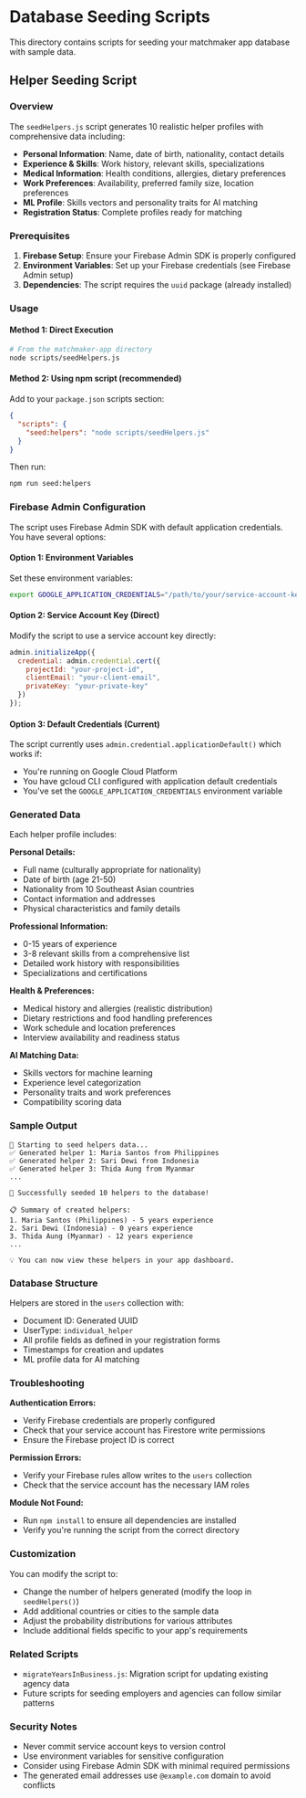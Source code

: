 # Database Seeding Scripts

This directory contains scripts for seeding your matchmaker app database with sample data.

## Helper Seeding Script

### Overview
The `seedHelpers.js` script generates 10 realistic helper profiles with comprehensive data including:

- **Personal Information**: Name, date of birth, nationality, contact details
- **Experience & Skills**: Work history, relevant skills, specializations  
- **Medical Information**: Health conditions, allergies, dietary preferences
- **Work Preferences**: Availability, preferred family size, location preferences
- **ML Profile**: Skills vectors and personality traits for AI matching
- **Registration Status**: Complete profiles ready for matching

### Prerequisites

1. **Firebase Setup**: Ensure your Firebase Admin SDK is properly configured
2. **Environment Variables**: Set up your Firebase credentials (see Firebase Admin setup)
3. **Dependencies**: The script requires the `uuid` package (already installed)

### Usage

#### Method 1: Direct Execution
```bash
# From the matchmaker-app directory
node scripts/seedHelpers.js
```

#### Method 2: Using npm script (recommended)
Add to your `package.json` scripts section:
```json
{
  "scripts": {
    "seed:helpers": "node scripts/seedHelpers.js"
  }
}
```

Then run:
```bash
npm run seed:helpers
```

### Firebase Admin Configuration

The script uses Firebase Admin SDK with default application credentials. You have several options:

#### Option 1: Environment Variables
Set these environment variables:
```bash
export GOOGLE_APPLICATION_CREDENTIALS="/path/to/your/service-account-key.json"
```

#### Option 2: Service Account Key (Direct)
Modify the script to use a service account key directly:
```javascript
admin.initializeApp({
  credential: admin.credential.cert({
    projectId: "your-project-id",
    clientEmail: "your-client-email",
    privateKey: "your-private-key"
  })
});
```

#### Option 3: Default Credentials (Current)
The script currently uses `admin.credential.applicationDefault()` which works if:
- You're running on Google Cloud Platform
- You have gcloud CLI configured with application default credentials
- You've set the `GOOGLE_APPLICATION_CREDENTIALS` environment variable

### Generated Data

Each helper profile includes:

**Personal Details:**
- Full name (culturally appropriate for nationality)
- Date of birth (age 21-50)
- Nationality from 10 Southeast Asian countries
- Contact information and addresses
- Physical characteristics and family details

**Professional Information:**
- 0-15 years of experience
- 3-8 relevant skills from a comprehensive list
- Detailed work history with responsibilities
- Specializations and certifications

**Health & Preferences:**
- Medical history and allergies (realistic distribution)
- Dietary restrictions and food handling preferences
- Work schedule and location preferences
- Interview availability and readiness status

**AI Matching Data:**
- Skills vectors for machine learning
- Experience level categorization
- Personality traits and work preferences
- Compatibility scoring data

### Sample Output

```
🌱 Starting to seed helpers data...
✅ Generated helper 1: Maria Santos from Philippines
✅ Generated helper 2: Sari Dewi from Indonesia
✅ Generated helper 3: Thida Aung from Myanmar
...

🎉 Successfully seeded 10 helpers to the database!

📋 Summary of created helpers:
1. Maria Santos (Philippines) - 5 years experience
2. Sari Dewi (Indonesia) - 0 years experience
3. Thida Aung (Myanmar) - 12 years experience
...

💡 You can now view these helpers in your app dashboard.
```

### Database Structure

Helpers are stored in the `users` collection with:
- Document ID: Generated UUID
- UserType: `individual_helper`
- All profile fields as defined in your registration forms
- Timestamps for creation and updates
- ML profile data for AI matching

### Troubleshooting

**Authentication Errors:**
- Verify Firebase credentials are properly configured
- Check that your service account has Firestore write permissions
- Ensure the Firebase project ID is correct

**Permission Errors:**
- Verify your Firebase rules allow writes to the `users` collection
- Check that the service account has the necessary IAM roles

**Module Not Found:**
- Run `npm install` to ensure all dependencies are installed
- Verify you're running the script from the correct directory

### Customization

You can modify the script to:
- Change the number of helpers generated (modify the loop in `seedHelpers()`)
- Add additional countries or cities to the sample data
- Adjust the probability distributions for various attributes
- Include additional fields specific to your app's requirements

### Related Scripts

- `migrateYearsInBusiness.js`: Migration script for updating existing agency data
- Future scripts for seeding employers and agencies can follow similar patterns

### Security Notes

- Never commit service account keys to version control
- Use environment variables for sensitive configuration
- Consider using Firebase Admin SDK with minimal required permissions
- The generated email addresses use `@example.com` domain to avoid conflicts